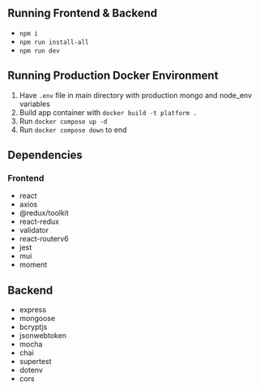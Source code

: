 ## Running Frontend & Backend

- `npm i`
- `npm run install-all`
- `npm run dev`

## Running Production Docker Environment

1. Have `.env` file in main directory with production mongo and node_env variables
2. Build app container with `docker build -t platform .`
3. Run `docker compose up -d`
4. Run `docker compose down` to end

## Dependencies

### Frontend

- react
- axios
- @redux/toolkit
- react-redux
- validator
- react-routerv6
- jest
- mui
- moment

## Backend

- express
- mongoose
- bcryptjs
- jsonwebtoken
- mocha
- chai
- supertest
- dotenv
- cors
